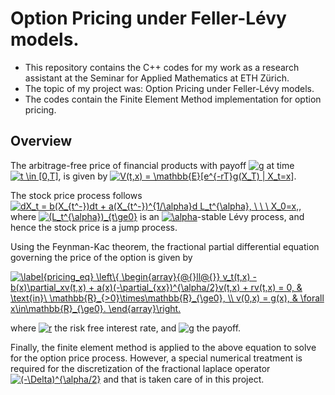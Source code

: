 # Option Pricing under Feller-Lévy models. 

* This repository contains the C++ codes for my work as a research assistant at the Seminar for Applied Mathematics at ETH Zürich. 
* The topic of my project was: Option Pricing under Feller-Lévy models. 
* The codes contain the Finite Element Method implementation for option pricing. 

## Overview
The arbitrage-free price of financial products with payoff <a href="https://www.codecogs.com/eqnedit.php?latex=g" target="_blank"><img src="https://latex.codecogs.com/gif.latex?g" title="g" /></a> at time <a href="https://www.codecogs.com/eqnedit.php?latex=t&space;\in&space;[0,T]" target="_blank"><img src="https://latex.codecogs.com/gif.latex?t&space;\in&space;[0,T]" title="t \in [0,T]" /></a>, is given by
<a href="https://www.codecogs.com/eqnedit.php?latex=V(t,x)&space;=&space;\mathbb{E}[e^{-rT}g(X_T)&space;|&space;X_t=x]" target="_blank"><img src="https://latex.codecogs.com/gif.latex?V(t,x)&space;=&space;\mathbb{E}[e^{-rT}g(X_T)&space;|&space;X_t=x]" title="V(t,x) = \mathbb{E}[e^{-rT}g(X_T) | X_t=x]" /></a>.

The stock price process follows <a href="https://www.codecogs.com/eqnedit.php?latex=dX_t&space;=&space;b(X_{t^-})dt&space;&plus;&space;a(X_{t^-})^{1/\alpha}d&space;L_t^{\alpha},&space;\&space;\&space;\&space;X_0=x," target="_blank"><img src="https://latex.codecogs.com/gif.latex?dX_t&space;=&space;b(X_{t^-})dt&space;&plus;&space;a(X_{t^-})^{1/\alpha}d&space;L_t^{\alpha},&space;\&space;\&space;\&space;X_0=x," title="dX_t = b(X_{t^-})dt + a(X_{t^-})^{1/\alpha}d L_t^{\alpha}, \ \ \ X_0=x," /></a>, where  <a href="https://www.codecogs.com/eqnedit.php?latex=(L_t^{\alpha})_{t\ge0}" target="_blank"><img src="https://latex.codecogs.com/gif.latex?(L_t^{\alpha})_{t\ge0}" title="(L_t^{\alpha})_{t\ge0}" /></a> is an <a href="https://www.codecogs.com/eqnedit.php?latex=\alpha" target="_blank"><img src="https://latex.codecogs.com/gif.latex?\alpha" title="\alpha" /></a>-stable Lévy process, and hence the stock price is a jump process.

Using the Feynman-Kac theorem, the fractional partial differential equation governing the price of the option is given by

<a href="https://www.codecogs.com/eqnedit.php?latex=\label{pricing_eq}&space;\left\{&space;\begin{array}{@{}ll@{}}&space;v_t(t,x)&space;-&space;b(x)\partial_xv(t,x)&space;&plus;&space;a(x)(-\partial_{xx})^{\alpha/2}v(t,x)&space;&plus;&space;rv(t,x)&space;=&space;0,&space;&&space;\text{in}\&space;\mathbb{R}_{>0}\times\mathbb{R}_{\ge0},&space;\\&space;v(0,x)&space;=&space;g(x),&space;&&space;\forall&space;x\in\mathbb{R}_{\ge0}.&space;\end{array}\right." target="_blank"><img src="https://latex.codecogs.com/gif.latex?\label{pricing_eq}&space;\left\{&space;\begin{array}{@{}ll@{}}&space;v_t(t,x)&space;-&space;b(x)\partial_xv(t,x)&space;&plus;&space;a(x)(-\partial_{xx})^{\alpha/2}v(t,x)&space;&plus;&space;rv(t,x)&space;=&space;0,&space;&&space;\text{in}\&space;\mathbb{R}_{>0}\times\mathbb{R}_{\ge0},&space;\\&space;v(0,x)&space;=&space;g(x),&space;&&space;\forall&space;x\in\mathbb{R}_{\ge0}.&space;\end{array}\right." title="\label{pricing_eq} \left\{ \begin{array}{@{}ll@{}} v_t(t,x) - b(x)\partial_xv(t,x) + a(x)(-\partial_{xx})^{\alpha/2}v(t,x) + rv(t,x) = 0, & \text{in}\ \mathbb{R}_{>0}\times\mathbb{R}_{\ge0}, \\ v(0,x) = g(x), & \forall x\in\mathbb{R}_{\ge0}. \end{array}\right." /></a>

where <a href="https://www.codecogs.com/eqnedit.php?latex=r" target="_blank"><img src="https://latex.codecogs.com/gif.latex?r" title="r" /></a> the risk free interest rate, and <a href="https://www.codecogs.com/eqnedit.php?latex=g" target="_blank"><img src="https://latex.codecogs.com/gif.latex?g" title="g" /></a> the payoff. 

Finally, the finite element method is applied to the above equation to solve for the option price process. However, a special numerical treatment is required for the discretization of the fractional laplace operator <a href="https://www.codecogs.com/eqnedit.php?latex=(-\Delta)^{\alpha/2}" target="_blank"><img src="https://latex.codecogs.com/gif.latex?(-\Delta)^{\alpha/2}" title="(-\Delta)^{\alpha/2}" /></a> and that is taken care of in this project. 

